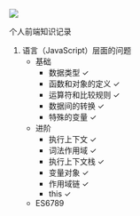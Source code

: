 ![](http://ww3.sinaimg.cn/large/006y8mN6gy1g6mrj29dqrj30wf0u0nnz.jpg)

个人前端知识记录

1. 语言（JavaScript）层面的问题
    * 基础
      * 数据类型 ✓
      * 函数和对象的定义 ✓
      * 运算符和比较规则 ✓
      * 数据间的转换 ✓
      * 特殊的变量 ✓
    * 进阶
      * 执行上下文 ✓
      * 词法作用域 ✓
      * 执行上下文栈 ✓
      * 变量对象 ✓
      * 作用域链 ✓
      * this ✓
    * ES6789